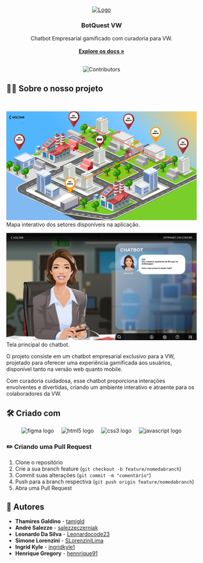 <br/>
<p align="center">
  <a href="https://github.com/BotQuest-VW/BQVW">
    <img src="https://github.com/BotQuest-VW/BotQuestVW/blob/main/Homepage/img/botquest_icon.png?raw=true" alt="Logo" width="100" height="100">
  </a>

  <h3 align="center">BotQuest VW</h3>

  <p align="center">
     Chatbot Empresarial gamificado com curadoria para VW.
    <br/>
    <br/>
    <a href="https://github.com/BotQuest-VW/BQVW"><strong>Explore os docs »</strong></a>
    <br/>
    <br/>
  </p>
</p>

<div align="center">

![Contributors](https://img.shields.io/github/contributors/BotQuest-VW/BQVW?color=dark-green)

</div>



## 👩‍💻  Sobre o nosso projeto
<br>

![Screen Shot](https://raw.githubusercontent.com/tamigld/tutorial/main/MAPA.png?token=GHSAT0AAAAAACDBT6NIML36FDRLJKAT3F2KZEUMRPQ)
Mapa interativo dos setores disponíveis na aplicação.
<br>

![Screen Shot](https://raw.githubusercontent.com/tamigld/tutorial/main/CHATBOT_DEPT%202CHAT.png)
Tela principal do chatbot.
<br>

O projeto consiste em um chatbot empresarial exclusivo para a VW, projetado para oferecer uma experiência gamificada aos usuários, disponível tanto na versão web quanto mobile. 

Com curadoria cuidadosa, esse chatbot proporciona interações envolventes e divertidas, criando um ambiente interativo e atraente para os colaboradores da VW.

<!-- ## 🧱 Ajustes e melhorias

O projeto ainda está em desenvolvimento e as próximas atualizações serão voltadas nas seguintes tarefas:

* Aplicação WEB:
- [x] Homepage
- [x] Acesso Administrador
- [ ] Área do game
- [ ] Área chatbot -->

## 🛠 Criado com

<div align="center">
  <img src="https://cdn.jsdelivr.net/gh/devicons/devicon/icons/figma/figma-original.svg" height="40" alt="figma logo"  />
  <img width="12" />
  <img src="https://cdn.jsdelivr.net/gh/devicons/devicon/icons/html5/html5-original.svg" height="40" alt="html5 logo"  />
  <img width="12" />
  <img src="https://cdn.jsdelivr.net/gh/devicons/devicon/icons/css3/css3-original.svg" height="40" alt="css3 logo"  />
  <img width="12" />
  <img src="https://cdn.jsdelivr.net/gh/devicons/devicon/icons/javascript/javascript-original.svg" height="40" alt="javascript logo"  />
</div>



### ✏️ Criando uma Pull Request

1. Clone o repositório
2. Crie a sua branch feature (`git checkout -b feature/nomedabranch`)
3. Commit suas alterações (`git commit -m "comentário"`)
4. Push para a branch respectiva (`git push origin feature/nomedabranch`)
5. Abra uma Pull Request

## 🤝 Autores

* **Thamires Galdino**  - [tamigld](https://github.com/tamigld) 
* **André Salezze** - [salezzeczerniak](https://github.com/salezzeczerniak)
* **Leonardo Da Silva** - [Leonardocode23](https://github.com/Leonardocode23)
* **Simone Lorenzini** - [SLorenziniLima](https://github.com/SLorenziniLima) 
* **Ingrid Kyle** - [ingridkyle1](https://github.com/ingridkyle1)
* **Henrique Gregory** - [hennrique91](https://github.com/hennrique91) 